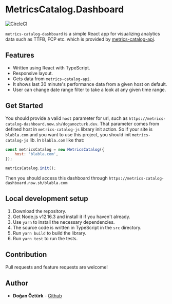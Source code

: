 # MetricsCatalog.Dashboard

[![CircleCI](https://circleci.com/gh/doganozturk/metrics-catalog-dashboard/tree/master.svg?style=shield&circle-token=cd068c8a9e6f1b5093de193726ef3b4eb1d4a0cb)](https://circleci.com/gh/doganozturk/metrics-catalog-dashboard/tree/master)

`metrics-catalog-dashboard` is a simple React app for visualizing analytics data such as TTFB, FCP etc. which is provided by [metrics-catalog-api](https://metrics-catalog-api.herokuapp.com/metrics/).

## Features
- Written using React with TypeScript.
- Responsive layout.
- Gets data from `metrics-catalog-api`.
- It shows last 30 minute's performance data from a given host on default.
- User can change date range filter to take a look at any given time range.

## Get Started
You should provide a valid `host` parameter for url, such as `https://metrics-catalog-dashboard.now.sh/doganozturk.dev`. That parameter comes from defined host in `metrics-catalog-js` library init action. So if your site is `blabla.com` and you want to use this project, you should init `metrics-catalog-js` lib. in `blabla.com` like that:

```javascript
const metricsCatalog = new MetricsCatalog({
    host: 'blabla.com',
});

metricsCatalog.init();
```

Then you should access this dashboard through `https://metrics-catalog-dashboard.now.sh/blabla.com`

## Local development setup
1. Download the repository.
2. Get Node.js v12.16.3 and install it if you haven't already.
3. Use ```yarn``` to install the necessary dependencies.
4. The source code is written in TypeScript in the `src` directory.
5. Run ```yarn build``` to build the library.
6. Run ```yarn test``` to run the tests.

## Contribution
Pull requests and feature requests are welcome!

## Author
* **Doğan Öztürk** - [Github](https://github.com/doganozturk)
